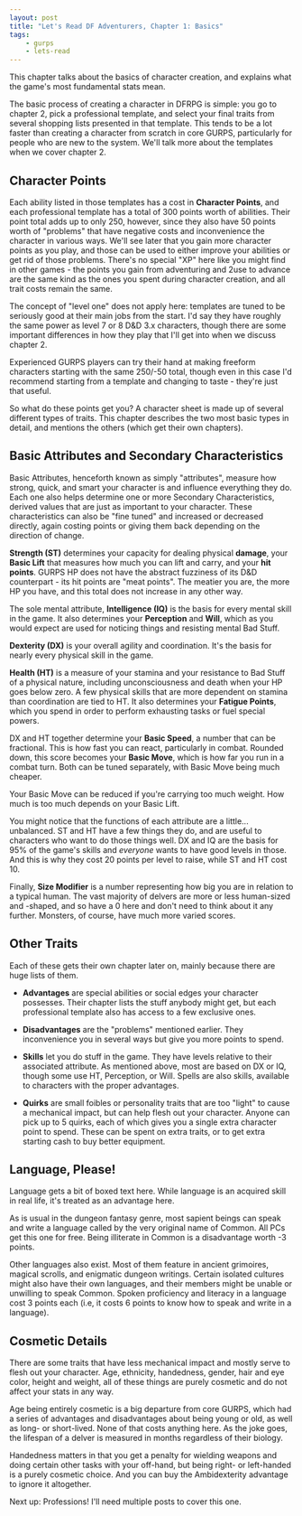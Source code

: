 ```yaml
---
layout: post
title: "Let's Read DF Adventurers, Chapter 1: Basics"
tags:
    - gurps
    - lets-read
---
```


This chapter talks about the basics of character creation, and explains what the
game's most fundamental stats mean.

The basic process of creating a character in DFRPG is simple: you go to chapter
2, pick a professional template, and select your final traits from several
shopping lists presented in that template. This tends to be a lot faster than
creating a character from scratch in core GURPS, particularly for people who are
new to the system. We'll talk more about the templates when we cover chapter 2.

## Character Points

Each ability listed in those templates has a cost in **Character Points**, and
each professional template has a total of 300 points worth of abilities. Their
point total adds up to only 250, however, since they also have 50 points worth
of "problems" that have negative costs and inconvenience the character in
various ways. We'll see later that you gain more character points as you play,
and those can be used to either improve your abilities or get rid of those
problems. There's no special "XP" here like you might find in other games - the
points you gain from adventuring and 2use to advance are the same kind as the
ones you spent during character creation, and all trait costs remain the same.

The concept of "level one" does not apply here: templates are tuned to be
seriously good at their main jobs from the start. I'd say they have roughly the
same power as level 7 or 8 D&D 3.x characters, though there are some important
differences in how they play that I'll get into when we discuss chapter 2.

Experienced GURPS players can try their hand at making freeform characters
starting with the same 250/-50 total, though even in this case I'd recommend
starting from a template and changing to taste - they're just that
useful.

So what do these points get you? A character sheet is made up of several
different types of traits. This chapter describes the two most basic types in
detail, and mentions the others (which get their own chapters).

## Basic Attributes and Secondary Characteristics

Basic Attributes, henceforth known as simply "attributes", measure how strong,
quick, and smart your character is and influence everything they do. Each one
also helps determine one or more Secondary Characteristics, derived values that
are just as important to your character. These characteristics can also be "fine
tuned" and increased or decreased directly, again costing points or giving them
back depending on the direction of change.

**Strength (ST)** determines your capacity for dealing physical **damage**, your
**Basic Lift** that measures how much you can lift and carry, and your **hit
points**. GURPS HP does not have the abstract fuzziness of its D&D counterpart -
its hit points are "meat points". The meatier you are, the more HP you have, and
this total does not increase in any other way.

The sole mental attribute, **Intelligence (IQ)** is the basis for every mental
skill in the game. It also determines your **Perception** and **Will**, which as
you would expect are used for noticing things and resisting mental Bad
Stuff.

**Dexterity (DX)** is your overall agility and coordination. It's the basis for
nearly every physical skill in the game.

**Health (HT)** is a measure of your stamina and your resistance to Bad Stuff of
a physical nature, including unconsciousness and death when your HP goes below
zero. A few physical skills that are more dependent on stamina than coordination
are tied to HT. It also determines your **Fatigue Points**, which you spend in
order to perform exhausting tasks or fuel special powers.

DX and HT together determine your **Basic Speed**, a number that can be
fractional. This is how fast you can react, particularly in combat. Rounded
down, this score becomes your **Basic Move**, which is how far you run in a
combat turn. Both can be tuned separately, with Basic Move being much cheaper.

Your Basic Move can be reduced if you're carrying too much weight. How much is
too much depends on your Basic Lift.

You might notice that the functions of each attribute are a
little... unbalanced. ST and HT have a few things they do, and are useful to
characters who want to do those things well. DX and IQ are the basis for 95% of
the game's skills and _everyone_ wants to have good levels in those. And this is
why they cost 20 points per level to raise, while ST and HT cost 10.

Finally, **Size Modifier** is a number representing how big you are in relation
to a typical human. The vast majority of delvers are more or less human-sized
and -shaped, and so have a 0 here and don't need to think about it any
further. Monsters, of course, have much more varied scores.

## Other Traits

Each of these gets their own chapter later on, mainly because there are huge
lists of them.

- **Advantages** are special abilities or social edges your character
  possesses. Their chapter lists the stuff anybody might get, but each
  professional template also has access to a few exclusive ones.

- **Disadvantages** are the "problems" mentioned earlier. They inconvenience you
  in several ways but give you more points to spend.

- **Skills** let you do stuff in the game. They have levels relative to their
  associated attribute. As mentioned above, most are based on DX or IQ, though
  some use HT, Perception, or Will. Spells are also skills, available to
  characters with the proper advantages.

- **Quirks** are small foibles or personality traits that are too "light" to
  cause a mechanical impact, but can help flesh out your character. Anyone can
  pick up to 5 quirks, each of which gives you a single extra character point to
  spend. These can be spent on extra traits, or to get extra starting cash to
  buy better equipment.

## Language, Please!

Language gets a bit of boxed text here. While language is an acquired skill in
real life, it's treated as an advantage here.

As is usual in the dungeon fantasy genre, most sapient beings can speak and
write a language called by the very original name of Common. All PCs get this
one for free. Being illiterate in Common is a disadvantage worth -3 points.

Other languages also exist. Most of them feature in ancient grimoires, magical
scrolls, and enigmatic dungeon writings. Certain isolated cultures might also
have their own languages, and their members might be unable or unwilling to
speak Common. Spoken proficiency and literacy in a language cost 3 points each
(i.e, it costs 6 points to know how to speak and write in a language).


## Cosmetic Details

There are some traits that have less mechanical impact and mostly serve to flesh
out your character. Age, ethnicity, handedness, gender, hair and eye color,
height and weight, all of these things are purely cosmetic and do not affect
your stats in any way.

Age being entirely cosmetic is a big departure from core GURPS, which had a
series of advantages and disadvantages about being young or old, as well as
long- or short-lived. None of that costs anything here. As the joke goes, the
lifespan of a delver is measured in months regardless of their biology.

Handedness matters in that you get a penalty for wielding weapons and doing
certain other tasks with your off-hand, but being right- or left-handed is a
purely cosmetic choice. And you can buy the Ambidexterity advantage to ignore it
altogether.

Next up: Professions! I'll need multiple posts to cover this one.
